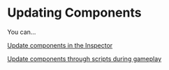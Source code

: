 # Updating Components

You can...

[Update components in the Inspector](using-the-inspector-tab.md)

[Update components through scripts during gameplay](accessing-attributes.md)
